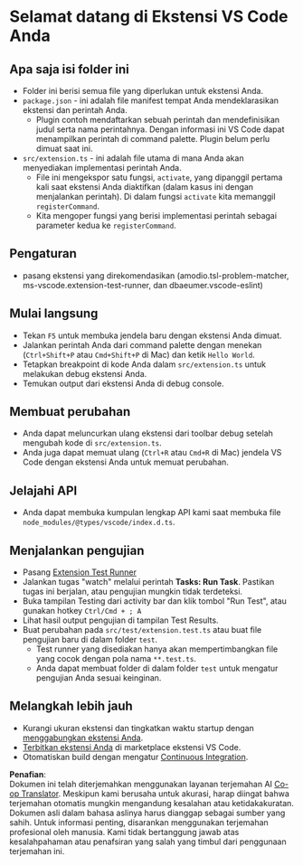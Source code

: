 <!--
CO_OP_TRANSLATOR_METADATA:
{
  "original_hash": "62b2632720dd39ef391d6b60b9b4bfb8",
  "translation_date": "2025-05-09T05:09:17+00:00",
  "source_file": "code/07.Lab/01/Apple/phi3ext/vsc-extension-quickstart.md",
  "language_code": "id"
}
-->
# Selamat datang di Ekstensi VS Code Anda

## Apa saja isi folder ini

* Folder ini berisi semua file yang diperlukan untuk ekstensi Anda.
* `package.json` - ini adalah file manifest tempat Anda mendeklarasikan ekstensi dan perintah Anda.
  * Plugin contoh mendaftarkan sebuah perintah dan mendefinisikan judul serta nama perintahnya. Dengan informasi ini VS Code dapat menampilkan perintah di command palette. Plugin belum perlu dimuat saat ini.
* `src/extension.ts` - ini adalah file utama di mana Anda akan menyediakan implementasi perintah Anda.
  * File ini mengekspor satu fungsi, `activate`, yang dipanggil pertama kali saat ekstensi Anda diaktifkan (dalam kasus ini dengan menjalankan perintah). Di dalam fungsi `activate` kita memanggil `registerCommand`.
  * Kita mengoper fungsi yang berisi implementasi perintah sebagai parameter kedua ke `registerCommand`.

## Pengaturan

* pasang ekstensi yang direkomendasikan (amodio.tsl-problem-matcher, ms-vscode.extension-test-runner, dan dbaeumer.vscode-eslint)


## Mulai langsung

* Tekan `F5` untuk membuka jendela baru dengan ekstensi Anda dimuat.
* Jalankan perintah Anda dari command palette dengan menekan (`Ctrl+Shift+P` atau `Cmd+Shift+P` di Mac) dan ketik `Hello World`.
* Tetapkan breakpoint di kode Anda dalam `src/extension.ts` untuk melakukan debug ekstensi Anda.
* Temukan output dari ekstensi Anda di debug console.

## Membuat perubahan

* Anda dapat meluncurkan ulang ekstensi dari toolbar debug setelah mengubah kode di `src/extension.ts`.
* Anda juga dapat memuat ulang (`Ctrl+R` atau `Cmd+R` di Mac) jendela VS Code dengan ekstensi Anda untuk memuat perubahan.

## Jelajahi API

* Anda dapat membuka kumpulan lengkap API kami saat membuka file `node_modules/@types/vscode/index.d.ts`.

## Menjalankan pengujian

* Pasang [Extension Test Runner](https://marketplace.visualstudio.com/items?itemName=ms-vscode.extension-test-runner)
* Jalankan tugas "watch" melalui perintah **Tasks: Run Task**. Pastikan tugas ini berjalan, atau pengujian mungkin tidak terdeteksi.
* Buka tampilan Testing dari activity bar dan klik tombol "Run Test", atau gunakan hotkey `Ctrl/Cmd + ; A`
* Lihat hasil output pengujian di tampilan Test Results.
* Buat perubahan pada `src/test/extension.test.ts` atau buat file pengujian baru di dalam folder `test`.
  * Test runner yang disediakan hanya akan mempertimbangkan file yang cocok dengan pola nama `**.test.ts`.
  * Anda dapat membuat folder di dalam folder `test` untuk mengatur pengujian Anda sesuai keinginan.

## Melangkah lebih jauh

* Kurangi ukuran ekstensi dan tingkatkan waktu startup dengan [menggabungkan ekstensi Anda](https://code.visualstudio.com/api/working-with-extensions/bundling-extension).
* [Terbitkan ekstensi Anda](https://code.visualstudio.com/api/working-with-extensions/publishing-extension) di marketplace ekstensi VS Code.
* Otomatiskan build dengan mengatur [Continuous Integration](https://code.visualstudio.com/api/working-with-extensions/continuous-integration).

**Penafian**:  
Dokumen ini telah diterjemahkan menggunakan layanan terjemahan AI [Co-op Translator](https://github.com/Azure/co-op-translator). Meskipun kami berusaha untuk akurasi, harap diingat bahwa terjemahan otomatis mungkin mengandung kesalahan atau ketidakakuratan. Dokumen asli dalam bahasa aslinya harus dianggap sebagai sumber yang sahih. Untuk informasi penting, disarankan menggunakan terjemahan profesional oleh manusia. Kami tidak bertanggung jawab atas kesalahpahaman atau penafsiran yang salah yang timbul dari penggunaan terjemahan ini.